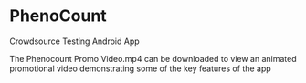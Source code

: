 # PhenoCount
Crowdsource Testing Android App

The Phenocount Promo Video.mp4 can be downloaded to view an animated promotional video demonstrating some of the key features of the app
